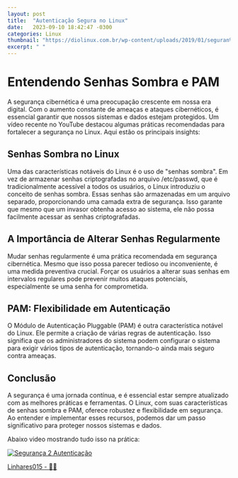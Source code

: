 ```yaml
---
layout: post
title:  "Autenticação Segura no Linux"
date:   2023-09-10 18:42:47 -0300
categories: Linux
thumbnail: "https://diolinux.com.br/wp-content/uploads/2019/01/seguran%C3%A7a-no-linux.jpg"
excerpt: " "
---
```


# Entendendo Senhas Sombra e PAM

A segurança cibernética é uma preocupação crescente em nossa era digital. Com o aumento constante de ameaças e ataques cibernéticos, é essencial garantir que nossos sistemas e dados estejam protegidos. Um vídeo recente no YouTube destacou algumas práticas recomendadas para fortalecer a segurança no Linux. Aqui estão os principais insights:

## Senhas Sombra no Linux

Uma das características notáveis do Linux é o uso de "senhas sombra". Em vez de armazenar senhas criptografadas no arquivo /etc/passwd, que é tradicionalmente acessível a todos os usuários, o Linux introduziu o conceito de senhas sombra. Essas senhas são armazenadas em um arquivo separado, proporcionando uma camada extra de segurança. Isso garante que mesmo que um invasor obtenha acesso ao sistema, ele não possa facilmente acessar as senhas criptografadas.

## A Importância de Alterar Senhas Regularmente

Mudar senhas regularmente é uma prática recomendada em segurança cibernética. Mesmo que isso possa parecer tedioso ou inconveniente, é uma medida preventiva crucial. Forçar os usuários a alterar suas senhas em intervalos regulares pode prevenir muitos ataques potenciais, especialmente se uma senha for comprometida.

## PAM: Flexibilidade em Autenticação

O Módulo de Autenticação Pluggable (PAM) é outra característica notável do Linux. Ele permite a criação de várias regras de autenticação. Isso significa que os administradores do sistema podem configurar o sistema para exigir vários tipos de autenticação, tornando-o ainda mais seguro contra ameaças.

## Conclusão

A segurança é uma jornada contínua, e é essencial estar sempre atualizado com as melhores práticas e ferramentas. O Linux, com suas características de senhas sombra e PAM, oferece robustez e flexibilidade em segurança. Ao entender e implementar esses recursos, podemos dar um passo significativo para proteger nossos sistemas e dados.

Abaixo video mostrando tudo isso na prática:

[![Segurança 2 Autenticação](https://img.youtube.com/vi/IYSuY9jRKQg/0.jpg)](https://youtu.be/IYSuY9jRKQg)

[Linhares015 - 🧙‍♂️](https://github.com/Linhares015)